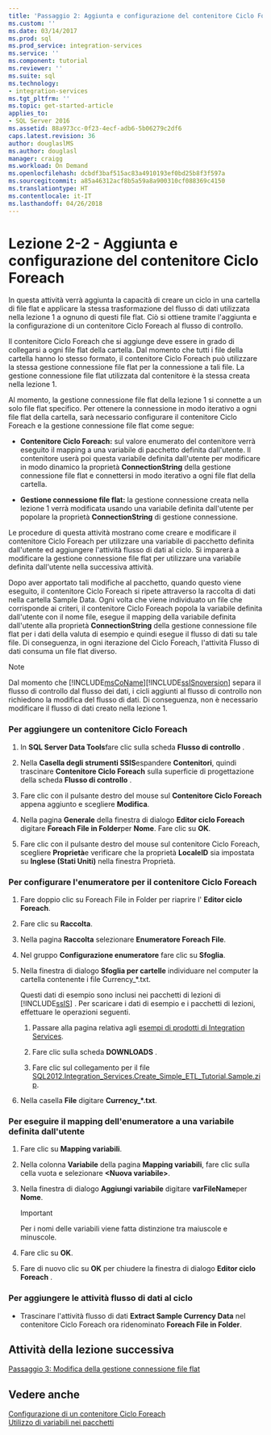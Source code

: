 ```yaml
---
title: 'Passaggio 2: Aggiunta e configurazione del contenitore Ciclo Foreach | Microsoft Docs'
ms.custom: ''
ms.date: 03/14/2017
ms.prod: sql
ms.prod_service: integration-services
ms.service: ''
ms.component: tutorial
ms.reviewer: ''
ms.suite: sql
ms.technology:
- integration-services
ms.tgt_pltfrm: ''
ms.topic: get-started-article
applies_to:
- SQL Server 2016
ms.assetid: 88a973cc-0f23-4ecf-adb6-5b06279c2df6
caps.latest.revision: 36
author: douglaslMS
ms.author: douglasl
manager: craigg
ms.workload: On Demand
ms.openlocfilehash: dcbdf3baf515ac83a4910193ef0bd25b8f3f597a
ms.sourcegitcommit: a85a46312acf8b5a59a8a900310cf088369c4150
ms.translationtype: HT
ms.contentlocale: it-IT
ms.lasthandoff: 04/26/2018
---
```

# <a name="lesson-2-2---adding-and-configuring-the-foreach-loop-container"></a>Lezione 2-2 - Aggiunta e configurazione del contenitore Ciclo Foreach
In questa attività verrà aggiunta la capacità di creare un ciclo in una cartella di file flat e applicare la stessa trasformazione del flusso di dati utilizzata nella lezione 1 a ognuno di questi file flat. Ciò si ottiene tramite l'aggiunta e la configurazione di un contenitore Ciclo Foreach al flusso di controllo.  
  
Il contenitore Ciclo Foreach che si aggiunge deve essere in grado di collegarsi a ogni file flat della cartella. Dal momento che tutti i file della cartella hanno lo stesso formato, il contenitore Ciclo Foreach può utilizzare la stessa gestione connessione file flat per la connessione a tali file. La gestione connessione file flat utilizzata dal contenitore è la stessa creata nella lezione 1.  
  
Al momento, la gestione connessione file flat della lezione 1 si connette a un solo file flat specifico. Per ottenere la connessione in modo iterativo a ogni file flat della cartella, sarà necessario configurare il contenitore Ciclo Foreach e la gestione connessione file flat come segue:  
  
-   **Contenitore Ciclo Foreach:** sul valore enumerato del contenitore verrà eseguito il mapping a una variabile di pacchetto definita dall'utente. Il contenitore userà poi questa variabile definita dall'utente per modificare in modo dinamico la proprietà **ConnectionString** della gestione connessione file flat e connettersi in modo iterativo a ogni file flat della cartella.  
  
-   **Gestione connessione file flat:** la gestione connessione creata nella lezione 1 verrà modificata usando una variabile definita dall'utente per popolare la proprietà **ConnectionString** di gestione connessione.  
  
Le procedure di questa attività mostrano come creare e modificare il contenitore Ciclo Foreach per utilizzare una variabile di pacchetto definita dall'utente ed aggiungere l'attività flusso di dati al ciclo. Si imparerà a modificare la gestione connessione file flat per utilizzare una variabile definita dall'utente nella successiva attività.  
  
Dopo aver apportato tali modifiche al pacchetto, quando questo viene eseguito, il contenitore Ciclo Foreach si ripete attraverso la raccolta di dati nella cartella Sample Data. Ogni volta che viene individuato un file che corrisponde ai criteri, il contenitore Ciclo Foreach popola la variabile definita dall'utente con il nome file, esegue il mapping della variabile definita dall'utente alla proprietà **ConnectionString** della gestione connessione file flat per i dati della valuta di esempio e quindi esegue il flusso di dati su tale file. Di conseguenza, in ogni iterazione del Ciclo Foreach, l'attività Flusso di dati consuma un file flat diverso.  
  
> [!NOTE]  
> Dal momento che [!INCLUDE[msCoName](../includes/msconame-md.md)][!INCLUDE[ssISnoversion](../includes/ssisnoversion-md.md)] separa il flusso di controllo dal flusso dei dati, i cicli aggiunti al flusso di controllo non richiedono la modifica del flusso di dati. Di conseguenza, non è necessario modificare il flusso di dati creato nella lezione 1.  
  
### <a name="to-add-a-foreach-loop-container"></a>Per aggiungere un contenitore Ciclo Foreach  
  
1.  In **SQL Server Data Tools**fare clic sulla scheda **Flusso di controllo** .  
  
2.  Nella **Casella degli strumenti SSIS**espandere **Contenitori**, quindi trascinare **Contenitore Ciclo Foreach** sulla superficie di progettazione della scheda **Flusso di controllo** .  
  
3.  Fare clic con il pulsante destro del mouse sul **Contenitore Ciclo Foreach** appena aggiunto e scegliere **Modifica**.  
  
4.  Nella pagina **Generale** della finestra di dialogo **Editor ciclo Foreach** digitare **Foreach File in Folder**per **Nome**. Fare clic su **OK**.  
  
5.  Fare clic con il pulsante destro del mouse sul contenitore Ciclo Foreach, scegliere **Proprietà**e verificare che la proprietà **LocaleID** sia impostata su **Inglese (Stati Uniti)** nella finestra Proprietà.  
  
### <a name="to-configure-the-enumerator-for-the-foreach-loop-container"></a>Per configurare l'enumeratore per il contenitore Ciclo Foreach  
  
1.  Fare doppio clic su Foreach File in Folder per riaprire l' **Editor ciclo Foreach**.  
  
2.  Fare clic su **Raccolta**.  
  
3.  Nella pagina **Raccolta** selezionare **Enumeratore Foreach File**.  
  
4.  Nel gruppo **Configurazione enumeratore** fare clic su **Sfoglia**.  
  
5.  Nella finestra di dialogo **Sfoglia per cartelle** individuare nel computer la cartella contenente i file Currency_*.txt.  
  
    Questi dati di esempio sono inclusi nei pacchetti di lezioni di [!INCLUDE[ssIS](../includes/ssis-md.md)] . Per scaricare i dati di esempio e i pacchetti di lezioni, effettuare le operazioni seguenti.  
  
    1.  Passare alla pagina relativa agli [esempi di prodotti di Integration Services](http://go.microsoft.com/fwlink/?LinkId=275027). 
  
    2.  Fare clic sulla scheda **DOWNLOADS** .  
  
    3.  Fare clic sul collegamento per il file [SQL2012.Integration_Services.Create_Simple_ETL_Tutorial.Sample.zip](http://msftisprodsamples.codeplex.com/downloads/get/596031).  
  
6.  Nella casella **File** digitare **Currency_\*.txt**.  
  
### <a name="to-map-the-enumerator-to-a-user-defined-variable"></a>Per eseguire il mapping dell'enumeratore a una variabile definita dall'utente  
  
1.  Fare clic su **Mapping variabili**.  
  
2.  Nella colonna **Variabile** della pagina **Mapping variabili**, fare clic sulla cella vuota e selezionare **\<Nuova variabile>**.  
  
3.  Nella finestra di dialogo **Aggiungi variabile** digitare **varFileName**per **Nome**.  
  
    > [!IMPORTANT]  
    > Per i nomi delle variabili viene fatta distinzione tra maiuscole e minuscole.  
  
4.  Fare clic su **OK**.  
  
5.  Fare di nuovo clic su **OK** per chiudere la finestra di dialogo **Editor ciclo Foreach** .  
  
### <a name="to-add-the-data-flow-task-to-the-loop"></a>Per aggiungere le attività flusso di dati al ciclo  
  
-   Trascinare l'attività flusso di dati **Extract Sample Currency Data** nel contenitore Ciclo Foreach ora ridenominato **Foreach File in Folder**.  
  
## <a name="next-lesson-task"></a>Attività della lezione successiva  
[Passaggio 3: Modifica della gestione connessione file flat](../integration-services/lesson-2-3-modifying-the-flat-file-connection-manager.md)  
  
## <a name="see-also"></a>Vedere anche  
[Configurazione di un contenitore Ciclo Foreach](http://msdn.microsoft.com/library/519c6f96-5e1f-47d2-b96a-d49946948c25)  
[Utilizzo di variabili nei pacchetti](http://msdn.microsoft.com/library/7742e92d-46c5-4cc4-b9a3-45b688ddb787)  
  
  
  
